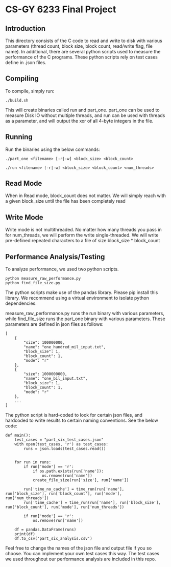 # CS-GY 6233 Final Project

## Introduction
This directory consists of the C code to read and write to disk with various parameters (thread count, block size, block count, read/write flag, file name). In additional, there are several python scripts used to measure the performance of the C programs. These python scripts rely on test cases define in .json files.

## Compiling
To compile, simply run:

    ./build.sh

This will create binaries called run and part_one. part_one can be used to measure Disk IO without multiple threads, and run can be used with threads as a parameter, and will output the xor of all 4-byte integers in the file.

## Running
Run the binaries using the below commands:

    ./part_one <filename> [-r|-w] <block_size> <block_count>

    ./run <filename> [-r|-w] <block_size> <block_count> <num_threads>


## Read Mode
When in Read mode, block_count does not matter. We will simply reach with a given block_size until the file has been completely read

## Write Mode
Write mode is not multithreaded. No matter how many threads you pass in for num_threads, we will perform the write single-threaded. We will write pre-defined repeated characters to a file of size block_size * block_count

## Performance Analysis/Testing
To analyze performance, we used two python scripts.

    python measure_raw_performance.py
    python find_file_size.py

The python scripts make use of the pandas library. Please pip install this library. We recommend using a virtual environment to isolate python dependencies.

measure_raw_performance.py runs the run binary with various parameters, while find_file_size runs the part_one binary with various parameters. These parameters are defined in json files as follows:

    [
        {
            "size": 100000000,
            "name": "one_hundred_mil_input.txt",
            "block_size": 1,
            "block_count": 1,
            "mode": "r"
        },
        {
            "size": 1000000000,
            "name": "one_bil_input.txt",
            "block_size": 1,
            "block_count": 1,
            "mode": "r"
        },
        ...
    ]

The python script is hard-coded to look for certain json files, and hardcoded to write results to certain naming conventions. See the below code:

    def main():
        test_cases = "part_six_test_cases.json"
        with open(test_cases, 'r') as test_cases:
            runs = json.loads(test_cases.read())


        for run in runs:
            if run['mode'] == 'r':
                if os.path.exists(run['name']):
                    os.remove(run['name'])
                create_file_size(run['size'], run['name'])

            run['time_no_cache'] = time_run(run['name'], run['block_size'], run['block_count'], run['mode'], run['num_threads'])
            run['time_cache'] = time_run(run['name'], run['block_size'], run['block_count'], run['mode'], run['num_threads'])

            if run['mode'] == 'r':
                os.remove(run['name'])

        df = pandas.DataFrame(runs)
        print(df)
        df.to_csv('part_six_analysis.csv')

Feel free to change the names of the json file and output file if you so choose. You can implement your own test cases this way. The test cases we used throughout our performance analysis are included in this repo.